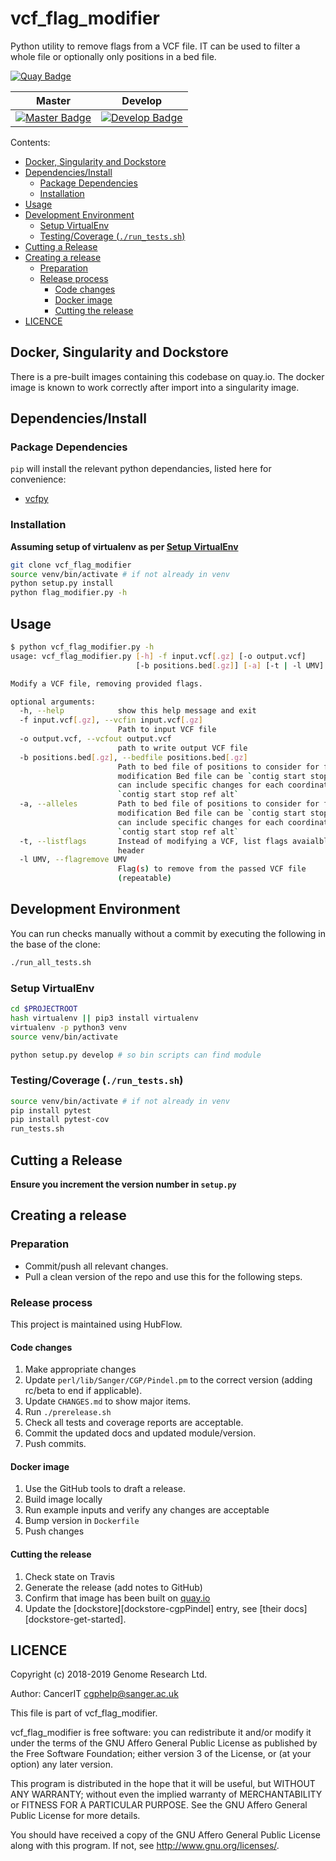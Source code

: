 # vcf_flag_modifier

Python utility to remove flags from a VCF file. IT can be used to filter a whole file or optionally only positions
in a bed file.

[![Quay Badge][quay-status]][quay-repo]

| Master                                        | Develop                                         |
| --------------------------------------------- | ----------------------------------------------- |
| [![Master Badge][travis-master]][travis-base] | [![Develop Badge][travis-develop]][travis-base] |

Contents:
<!-- TOC depthFrom:2 -->

- [Docker, Singularity and Dockstore](#docker-singularity-and-dockstore)
- [Dependencies/Install](#dependenciesinstall)
  - [Package Dependencies](#package-dependencies)
  - [Installation](#installation)
- [Usage](#usage)
- [Development Environment](#development-environment)
  - [Setup VirtualEnv](#setup-virtualenv)
  - [Testing/Coverage (`./run_tests.sh`)](#testingcoverage-runtestssh)
- [Cutting a Release](#cutting-a-release)
- [Creating a release](#creating-a-release)
  - [Preparation](#preparation)
  - [Release process](#release-process)
    - [Code changes](#code-changes)
    - [Docker image](#docker-image)
    - [Cutting the release](#cutting-the-release)
- [LICENCE](#licence)

<!-- /TOC -->

## Docker, Singularity and Dockstore

There is a pre-built images containing this codebase on quay.io.
The docker image is known to work correctly after import into a singularity image.

## Dependencies/Install

### Package Dependencies

`pip` will install the relevant python dependancies, listed here for convenience:

- [vcfpy](https://pypi.org/project/vcfpy/)


### Installation

__Assuming setup of virtualenv as per [Setup VirtualEnv](#setup-virtualenv)__

```bash
git clone vcf_flag_modifier
source venv/bin/activate # if not already in venv
python setup.py install
python flag_modifier.py -h
```


## Usage

```bash
$ python vcf_flag_modifier.py -h
usage: vcf_flag_modifier.py [-h] -f input.vcf[.gz] [-o output.vcf]
                            [-b positions.bed[.gz]] [-a] [-t | -l UMV]

Modify a VCF file, removing provided flags.

optional arguments:
  -h, --help            show this help message and exit
  -f input.vcf[.gz], --vcfin input.vcf[.gz]
                        Path to input VCF file
  -o output.vcf, --vcfout output.vcf
                        path to write output VCF file
  -b positions.bed[.gz], --bedfile positions.bed[.gz]
                        Path to bed file of positions to consider for flag
                        modification Bed file can be `contig start stop` or
                        can include specific changes for each coordinate
                        `contig start stop ref alt`
  -a, --alleles         Path to bed file of positions to consider for flag
                        modification Bed file can be `contig start stop` or
                        can include specific changes for each coordinate
                        `contig start stop ref alt`
  -t, --listflags       Instead of modifying a VCF, list flags avaialble from
                        header
  -l UMV, --flagremove UMV
                        Flag(s) to remove from the passed VCF file
                        (repeatable)
```

## Development Environment

You can run checks manually without a commit by executing the following
in the base of the clone:

```bash
./run_all_tests.sh
```

### Setup VirtualEnv

```bash
cd $PROJECTROOT
hash virtualenv || pip3 install virtualenv
virtualenv -p python3 venv
source venv/bin/activate

python setup.py develop # so bin scripts can find module
```

### Testing/Coverage (`./run_tests.sh`)

```bash
source venv/bin/activate # if not already in venv
pip install pytest
pip install pytest-cov
run_tests.sh
```

## Cutting a Release

__Ensure you increment the version number in `setup.py`__

## Creating a release

### Preparation

* Commit/push all relevant changes.
* Pull a clean version of the repo and use this for the following steps.

### Release process

This project is maintained using HubFlow.

#### Code changes

1. Make appropriate changes
2. Update `perl/lib/Sanger/CGP/Pindel.pm` to the correct version (adding rc/beta to end if applicable).
3. Update `CHANGES.md` to show major items.
4. Run `./prerelease.sh`
5. Check all tests and coverage reports are acceptable.
6. Commit the updated docs and updated module/version.
7. Push commits.

#### Docker image

1. Use the GitHub tools to draft a release.
2. Build image locally
3. Run example inputs and verify any changes are acceptable
4. Bump version in `Dockerfile`
5. Push changes

#### Cutting the release

1. Check state on Travis
2. Generate the release (add notes to GitHub)
3. Confirm that image has been built on [quay.io][quay-builds]
4. Update the [dockstore][dockstore-cgpPindel] entry, see [their docs][dockstore-get-started].


## LICENCE

Copyright (c) 2018-2019 Genome Research Ltd.

Author: CancerIT <cgphelp@sanger.ac.uk>

This file is part of vcf_flag_modifier.

vcf_flag_modifier is free software: you can redistribute it and/or modify it under
the terms of the GNU Affero General Public License as published by the Free
Software Foundation; either version 3 of the License, or (at your option) any
later version.

This program is distributed in the hope that it will be useful, but WITHOUT
ANY WARRANTY; without even the implied warranty of MERCHANTABILITY or FITNESS
FOR A PARTICULAR PURPOSE. See the GNU Affero General Public License for more
details.

You should have received a copy of the GNU Affero General Public License
along with this program. If not, see <http://www.gnu.org/licenses/>.

<!-- Travis -->
[travis-base]: https://travis-ci.org/cancerit/vcf_flag_modifier
[travis-master]: https://travis-ci.org/cancerit/vcf_flag_modifier.svg?branch=master
[travis-develop]: https://travis-ci.org/cancerit/vcf_flag_modifier.svg?branch=dev

<!-- Quay.io -->
[quay-status]: https://quay.io/repository/wtsicgp/vcf_flag_modifier/status
[quay-repo]: https://quay.io/repository/wtsicgp/vcf_flag_modifier
[quay-builds]: https://quay.io/repository/wtsicgp/vcf_flag_modifier?tab=builds
